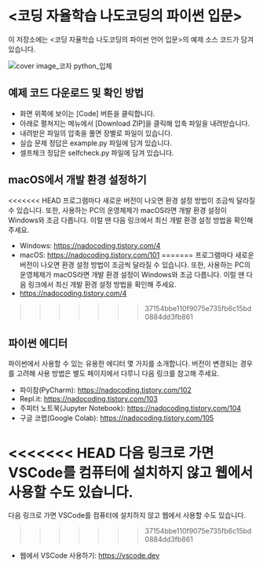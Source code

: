 # <코딩 자율학습 나도코딩의 파이썬 입문> 

이 저장소에는 <코딩 자율학습 나도코딩의 파이썬 언어 입문>의 예제 소스 코드가 담겨 있습니다.

![cover image_코자 python_입체](https://user-images.githubusercontent.com/6995518/217156971-612dba69-93f2-4ae8-b47d-73d05011e710.png)

## 예제 코드 다운로드 및 확인 방법

- 화면 위쪽에 보이는 [Code] 버튼을 클릭합니다.
- 아래로 펼쳐지는 메뉴에서 [Download ZIP]을 클릭해 압축 파일을 내려받습니다. 
- 내려받은 파일의 압축을 풀면 장별로 파일이 있습니다.  
- 실습 문제 정답은 example.py 파일에 담겨 있습니다.
- 셀프체크 정답은 selfcheck.py 파일에 담겨 있습니다.

## macOS에서 개발 환경 설정하기

<<<<<<< HEAD
프로그램마다 새로운 버전이 나오면 환경 설정 방법이 조금씩 달라질 수 있습니다. 또한, 사용하는 PC의 운영체제가 macOS라면 개발 환경 설정이 Windows와 조금 다릅니다. 이럴 땐 다음 링크에서 최신 개발 환경 설정 방법을 확인해 주세요.
- Windows: https://nadocoding.tistory.com/4
- macOS: https://nadocoding.tistory.com/101
=======
프로그램마다 새로운 버전이 나오면 환경 설정 방법이 조금씩 달라질 수 있습니다.
또한, 사용하는 PC의 운영체제가 macOS라면 개발 환경 설정이 Windows와 조금 다릅니다. 이럴 땐 다음 링크에서 최신 개발 환경 설정 방법을 확인해 주세요.
- https://nadocoding.tistory.com/4
>>>>>>> 37154bbe110f9075e735fb6c15bd0884dd3fb861


## 파이썬 에디터
파이썬에서 사용할 수 있는 유용한 에디터 몇 가지를 소개합니다. 버전이 변경되는 경우를 고려해 사용 방법은 별도 페이지에서 다루니 다음 링크를 참고해 주세요.
- 파이참(PyCharm): https://nadocoding.tistory.com/102
- Repl.it: https://nadocoding.tistory.com/103
- 주피터 노트북(Jupyter Notebook): https://nadocoding.tistory.com/104
- 구글 코랩(Google Colab): https://nadocoding.tistory.com/105

<<<<<<< HEAD
 다음 링크로 가면 VSCode를 컴퓨터에 설치하지 않고 웹에서 사용할 수도 있습니다.
=======
다음 링크로 가면 VSCode를 컴퓨터에 설치하지 않고 웹에서 사용할 수도 있습니다.
>>>>>>> 37154bbe110f9075e735fb6c15bd0884dd3fb861
- 웹에서 VSCode 사용하기: https://vscode.dev




